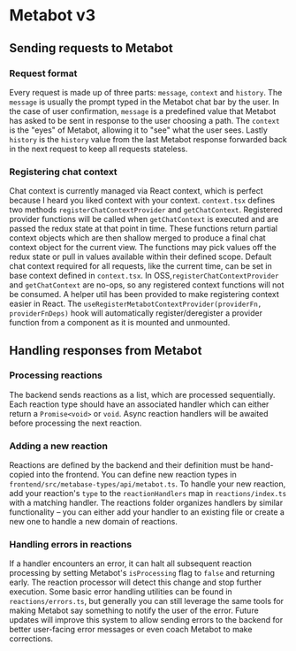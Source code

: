 # Metabot v3

## Sending requests to Metabot

### Request format

Every request is made up of three parts: `message`, `context` and `history`.
The `message` is usually the prompt typed in the Metabot chat bar by the user.
In the case of user confirmation, `message` is a predefined value that Metabot has asked to be sent in response to the user choosing a path.
The `context` is the "eyes" of Metabot, allowing it to "see" what the user sees.
Lastly `history` is the `history` value from the last Metabot response forwarded back in the next request to keep all requests stateless.

### Registering chat context

Chat context is currently managed via React context, which is perfect because I heard you liked context with your context.
`context.tsx` defines two methods `registerChatContextProvider` and `getChatContext`.
Registered provider functions will be called when `getChatContext` is executed and are passed the redux state at that point in time.
These functions return partial context objects which are then shallow merged to produce a final chat context object for the current view.
The functions may pick values off the redux state or pull in values available within their defined scope.
Default chat context required for all requests, like the current time, can be set in base context defined in `context.tsx`.
In OSS,`registerChatContextProvider` and `getChatContext` are no-ops, so any registered context functions will not be consumed.
A helper util has been provided to make registering context easier in React. The `useRegisterMetabotContextProvider(providerFn, providerFnDeps)`
hook will automatically register/deregister a provider function from a component as it is mounted and unmounted.

## Handling responses from Metabot

### Processing reactions

The backend sends reactions as a list, which are processed sequentially.
Each reaction type should have an associated handler which can either return a `Promise<void>` or `void`.
Async reaction handlers will be awaited before processing the next reaction.

### Adding a new reaction

Reactions are defined by the backend and their definition must be hand-copied into the frontend.
You can define new reaction types in `frontend/src/metabase-types/api/metabot.ts`.
To handle your new reaction, add your reaction's `type` to the `reactionHandlers` map in `reactions/index.ts` with a matching handler.
The reactions folder organizes handlers by similar functionality – you can either add your handler to an existing file or create a new one to handle a new domain of reactions.

### Handling errors in reactions

If a handler encounters an error, it can halt all subsequent reaction processing by setting Metabot's `isProcessing` flag to `false` and returning early.
The reaction processor will detect this change and stop further execution.
Some basic error handling utilities can be found in `reactions/errors.ts`, but generally you can still leverage the same tools for making Metabot say something to notify the user of the error.
Future updates will improve this system to allow sending errors to the backend for better user-facing error messages or even coach Metabot to make corrections.
